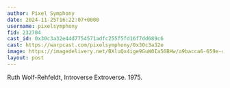 ```yaml
---
author: Pixel Symphony
date: 2024-11-25T16:22:07+0000
username: pixelsymphony
fid: 232704
cast_id: 0x30c3a32e44d7754571adfc255f5fd16f7dd689c6
cast: https://warpcast.com/pixelsymphony/0x30c3a32e
image: https://imagedelivery.net/BXluQx4ige9GuW0Ia56BHw/a9bacca6-659e-4b1b-909e-cdd261328700/original
layout: post
---
```

Ruth Wolf-Rehfeldt, Introverse Extroverse. 1975.  

<img src='https://imagedelivery.net/BXluQx4ige9GuW0Ia56BHw/a9bacca6-659e-4b1b-909e-cdd261328700/original' alt='' referrerpolicy='no-referrer'/>
